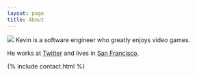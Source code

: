 ```yaml
---
layout: page
title: About
---
```


<img class="about-headshot" src="{% asset_path about.jpg %}"/> Kevin is a software
engineer who greatly enjoys video games.

He works at <a href="https://twitter.com/">Twitter</a> and lives in
<a href="http://en.wikipedia.org/wiki/San_Francisco">San Francisco</a>.

{% include contact.html %}
